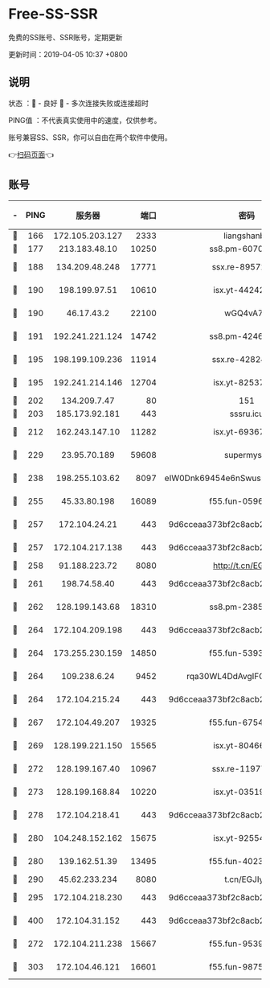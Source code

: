 # Free-SS-SSR

免费的SS账号、SSR账号，定期更新

更新时间：2019-04-05 10:37 +0800

## 说明

状态     ：🙂 - 良好 🙁 - 多次连接失败或连接超时

PING值   ：不代表真实使用中的速度，仅供参考。

账号兼容SS、SSR，你可以自由在两个软件中使用。

👉[扫码页面](https://liesauer.github.io/Free-SS-SSR/)👈

## 账号

|-|PING|服务器|端口|密码|加密方式|区域|
|:----:|:----:|:-----:|-----:|:----:|:----:|:----:|
|🙂|166|172.105.203.127|2333|liangshanbo|chacha20|JP|
|🙂|177|213.183.48.10|10250|ss8.pm-60707476|rc4-md5|RU|
|🙂|188|134.209.48.248|17771|ssx.re-89572138|aes-256-cfb|US|
|🙂|190|198.199.97.51|10610|isx.yt-44242885|aes-256-cfb|US|
|🙂|190|46.17.43.2|22100|wGQ4vA7D|aes-256-gcm|RU|
|🙂|191|192.241.221.124|14742|ss8.pm-42467261|aes-256-cfb|US|
|🙂|195|198.199.109.236|11914|ssx.re-42824797|aes-256-cfb|US|
|🙂|195|192.241.214.146|12704|isx.yt-82537234|aes-256-cfb|US|
|🙂|202|134.209.7.47|80|151|chacha20|US|
|🙂|203|185.173.92.181|443|sssru.icu|rc4-md5|RU|
|🙂|212|162.243.147.10|11282|isx.yt-69367620|aes-256-cfb|US|
|🙂|229|23.95.70.189|59608|supermyssr|chacha20-ietf|US|
|🙂|238|198.255.103.62|8097|eIW0Dnk69454e6nSwuspv9DmS201tQ0D|aes-256-cfb|US|
|🙂|255|45.33.80.198|16089|f55.fun-05960276|aes-256-cfb|US|
|🙂|257|172.104.24.21|443|9d6cceaa373bf2c8acb22e60b6a58be6|aes-256-cfb|US|
|🙂|257|172.104.217.138|443|9d6cceaa373bf2c8acb22e60b6a58be6|aes-256-cfb|US|
|🙂|258|91.188.223.72|8080|http://t.cn/EGJIyrl|rc4-md5|RU|
|🙂|261|198.74.58.40|443|9d6cceaa373bf2c8acb22e60b6a58be6|aes-256-cfb|US|
|🙂|262|128.199.143.68|18310|ss8.pm-23855418|aes-256-cfb|SG|
|🙂|264|172.104.209.198|443|9d6cceaa373bf2c8acb22e60b6a58be6|aes-256-cfb|US|
|🙂|264|173.255.230.159|14850|f55.fun-53932757|aes-256-cfb|US|
|🙂|264|109.238.6.24|9452|rqa30WL4DdAvgIFG6Fs3znzTa|aes-256-cfb|FR|
|🙂|264|172.104.215.24|443|9d6cceaa373bf2c8acb22e60b6a58be6|aes-256-cfb|US|
|🙂|267|172.104.49.207|19325|f55.fun-67542122|aes-256-cfb|SG|
|🙂|269|128.199.221.150|15565|isx.yt-80466912|aes-256-cfb|SG|
|🙂|272|128.199.167.40|10967|ssx.re-11977047|aes-256-cfb|SG|
|🙂|273|128.199.168.84|10220|isx.yt-03519037|aes-256-cfb|SG|
|🙂|278|172.104.218.41|443|9d6cceaa373bf2c8acb22e60b6a58be6|aes-256-cfb|US|
|🙂|280|104.248.152.162|15675|isx.yt-92554482|aes-256-cfb|SG|
|🙂|280|139.162.51.39|13495|f55.fun-40234705|aes-256-cfb|SG|
|🙂|290|45.62.233.234|8080|t.cn/EGJIyrl|rc4-md5|CA|
|🙂|295|172.104.218.230|443|9d6cceaa373bf2c8acb22e60b6a58be6|aes-256-cfb|US|
|🙂|400|172.104.31.152|443|9d6cceaa373bf2c8acb22e60b6a58be6|aes-256-cfb|US|
|🙂|272|172.104.211.238|15667|f55.fun-95394405|aes-256-cfb|US|
|🙂|303|172.104.46.121|16601|f55.fun-98755014|aes-256-cfb|SG|
